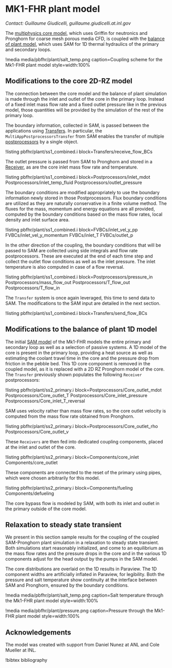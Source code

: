 # MK1-FHR plant model

*Contact: Guillaume Giudicelli, guillaume.giudicelli.at.inl.gov*

The [multiphysics core model](pbfhr/steady/griffin_pgh_model.md), which uses Griffin for neutronics and Pronghorn for
coarse mesh porous media CFD, is coupled with the [balance of plant model](pbfhr/pbfhr_sam/pbfhr_sam.md),
which uses SAM for 1D thermal hydraulics of the primary and secondary loops.

!media media/pbfhr/plant/salt_temp.png
       caption=Coupling scheme for the Mk1-FHR plant model
       style=width:100%

## Modifications to the core 2D-RZ model

The connection between the core model and the balance of plant simulation is made through the
inlet and outlet of the core in the primary loop. Instead of a fixed inlet mass flow rate
and a fixed outlet pressure like in the previous model, those quantities will be provided by the
simulation of the rest of the primary loop.

The boundary information, collected in SAM, is passed between the applications using
[Transfers](https://mooseframework.inl.gov/syntax/Transfers/index.html).
In particular, the `MultiAppPostprocessorsTransfer` from SAM enables the transfer of multiple
[postprocessors](https://mooseframework.inl.gov/syntax/Postprocessors/index.html)
by a single object.

!listing pbfhr/plant/ss1_combined.i block=Transfers/receive_flow_BCs

The outlet pressure is passed from SAM to Pronghorn and stored in a
[Receiver](https://mooseframework.inl.gov/source/postprocessors/Receiver.html), as are the
core inlet mass flow rate and temperature.

!listing pbfhr/plant/ss1_combined.i block=Postprocessors/inlet_mdot Postprocessors/inlet_temp_fluid Postprocessors/outlet_pressure

The boundary conditions are modified appropriately to use the boundary information newly stored in those Postprocessors.
Flux boundary conditions are utilized as they are naturally conservative in a finite volume method.
The fluxes for the mass, momentum and energy equations are all provided, computed by
the boundary conditions based on the mass flow rates, local density and inlet surface area.

!listing pbfhr/plant/ss1_combined.i block=FVBCs/inlet_vel_y_pp FVBCs/inlet_vel_y_momentum FVBCs/inlet_T FVBCs/outlet_p

In the other direction of the coupling, the boundary conditions that will be passed to SAM are collected using
side integrals and flow rate postprocessors. These are executed at the end of each time step
and collect the outlet flow conditions as well as the inlet pressure. The inlet temperature
is also computed in case of a flow reversal.

!listing pbfhr/plant/ss1_combined.i block=Postprocessors/pressure_in Postprocessors/mass_flow_out Postprocessors/T_flow_out Postprocessors/T_flow_in

The `Transfer` system is once again leveraged, this time to send data to SAM. The modifications to the
SAM input are detailed in the next section.

!listing pbfhr/plant/ss1_combined.i block=Transfers/send_flow_BCs

## Modifications to the balance of plant 1D model

The initial [SAM model](pbfhr/pbfhr_sam/pbfhr_sam.md) of the Mk1-FHR models the entire primary and secondary loop
as well as a selection of passive systems. A 1D model of the core is present in the primary loop, providing a heat source
as well as estimating the coolant travel time in the core and the pressure drop from friction in the pebble bed.
This 1D core component is removed in the coupled model, as it is replaced with a 2D RZ Pronghorn model of the core.
The `Transfer` previously shown populates the following `Receiver` postprocessors:

!listing pbfhr/plant/ss2_primary.i block=Postprocessors/Core_outlet_mdot Postprocessors/Core_outlet_T Postprocessors/Core_inlet_pressure Postprocessors/Core_inlet_T_reversal

SAM uses velocity rather than mass flow rates, so the core outlet velocity is computed from
the mass flow rate obtained from Pronghorn.

!listing pbfhr/plant/ss2_primary.i block=Postprocessors/Core_outlet_rho Postprocessors/Core_outlet_v

These `Receivers` are then fed into dedicated coupling components, placed at the inlet and outlet of the core.

!listing pbfhr/plant/ss2_primary.i block=Components/core_inlet Components/core_outlet

These components are connected to the reset of the primary using pipes, which were chosen arbitrarily for this model.

!listing pbfhr/plant/ss2_primary.i block=Components/fueling Components/defueling

The core bypass flow is modeled by SAM, with both its inlet and outlet in the primary outside of the core model.

## Relaxation to steady state transient

We present in this section sample results for the coupling of the coupled SAM-Pronghorn plant simulation
in a relaxation to steady state transient. Both simulations start reasonably initialized, and come to an
equilibrium as the mass flow rates and the pressure drops in the core and in the various 1D components adjust
for the head output by the pumps in the SAM model.

The core distributions are overlaid on the 1D results in Paraview. The 1D component widths are artificially
inflated in Paraview, for legibility. Both the pressure and salt temperature show continuity at the interface
between SAM and Pronghorn, ensured by the boundary conditions.

!media media/pbfhr/plant/salt_temp.png
       caption=Salt temperature through the Mk1-FHR plant model
       style=width:100%

!media media/pbfhr/plant/pressure.png
       caption=Pressure through the Mk1-FHR plant model
       style=width:100%

## Acknowledgements

The model was created with support from Daniel Nunez at ANL and Cole Mueller at INL.

!bibtex bibliography
